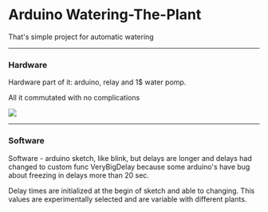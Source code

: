 # Arduino Watering-The-Plant
That's simple project for automatic watering

***

### Hardware
Hardware part of it: arduino, relay and 1$ water pomp.

All it commutated with no complications

![](https://i.ibb.co/B4kLpLg/image.png)

***

### Software

Software - arduino sketch, like blink, but delays are longer and delays had changed to custom func VeryBigDelay because some arduino's have bug about freezing in delays more than 20 sec.

Delay times are initialized at the begin of sketch and able to changing. This values are experimentally selected and are variable with different plants.
